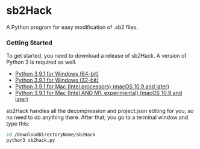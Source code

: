 # sb2Hack
A Python program for easy modification of .sb2 files.

### Getting Started

To get started, you need to download a release of sb2Hack. A version of Python 3 is required as well.
- [Python 3.9.1 for Windows (64-bit)](https://www.python.org/ftp/python/3.9.1/python-3.9.1-amd64.exe)
- [Python 3.9.1 for Windows (32-bit)](https://www.python.org/ftp/python/3.9.1/python-3.9.1.exe)
- [Python 3.9.1 for Mac (Intel processors) (macOS 10.9 and later)](https://www.python.org/ftp/python/3.9.1/python-3.9.1-macosx10.9.pkg)
- [Python 3.9.1 for Mac (Intel AND M1, experimental) (macOS 10.9 and later)](https://www.python.org/ftp/python/3.9.1/python-3.9.1-macos11.0.pkg)

sb2Hack handles all the decompression and project.json editing for you, so no need to do anything there.
After that, you go to a terminal window and type this:
```bash
cd /DownloadDirectoryName/sb2Hack
python3 sb2hack.py
